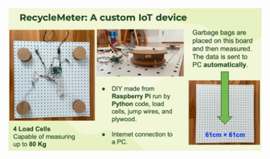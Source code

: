 <img width="900" alt="image" src="https://github.com/Banriboy/JapaneseFestival2025/blob/main/スクリーンショット%202025-07-08%20午後2.19.07.png">
